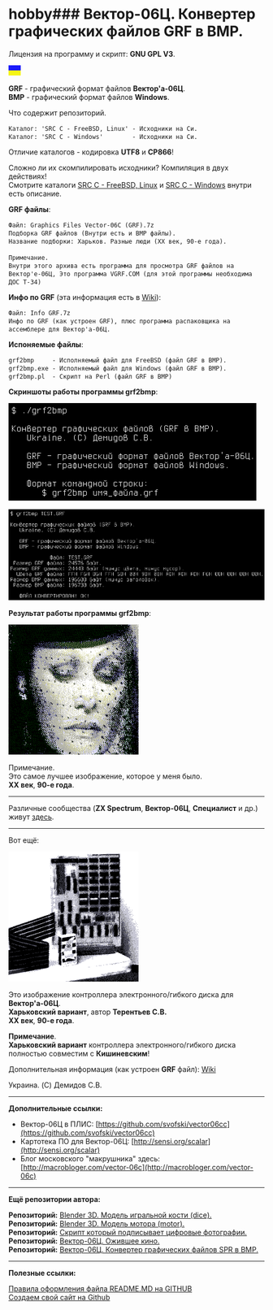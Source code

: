 # hobby### Вектор-06Ц. Конвертер графических файлов GRF в BMP.

Лицензия на программу и скрипт: **GNU GPL V3**.

![](https://github.com/drilnet/vector-06c-grf2bmp/blob/master/UA.png)

**GRF** - графический формат файлов **Вектор'а-06Ц**.
<br>
**BMP** - графический формат файлов **Windows**.

Что содержит репозиторий.

    Каталог: 'SRC C - FreeBSD, Linux' - Исходники на Си.
    Каталог: 'SRC C - Windows'        - Исходники на Си.

Отличие каталогов - кодировка **UTF8** и **CP866**!

Сложно ли их скомпилировать исходники? Компиляция в двух действиях!
<br>
Смотрите каталоги [SRC C - FreeBSD, Linux](https://github.com/drilnet/vector-06c-grf2bmp/tree/master/SRC%20C%20-%20FreeBSD%2C%20Linux) и [SRC C - Windows](https://github.com/drilnet/vector-06c-grf2bmp/tree/master/SRC%20C%20-%20Windows)
внутри есть описание.

**GRF файлы**:

    Файл: Graphics Files Vector-06C (GRF).7z
    Подборка GRF файлов (Внутри есть и BMP файлы).
    Название подборки: Харьков. Разные люди (XX век, 90-е года).

    Примечание.
    Внутри этого архива есть программа для просмотра GRF файлов на
    Вектор'е-06Ц, Это программа VGRF.COM (для этой программы необходима ДОС Т-34) 

**Инфо по GRF** (эта информация есть в [Wiki](https://github.com/drilnet/vector-06c-grf2bmp/wiki)):

    Файл: Info GRF.7z
    Инфо по GRF (как устроен GRF), плюс программа распаковщика на
    ассемблере для Вектор'а-06Ц.

**Испоняемые файлы**:

    grf2bmp     - Исполняемый файл для FreeBSD (файл GRF в BMP).
    grf2bmp.exe - Исполняемый файл для Windows (файл GRF в BMP).
    grf2bmp.pl  - Скрипт на Perl (файл GRF в BMP)

**Скриншоты работы программы grf2bmp**:

![](https://github.com/drilnet/vector-06c-grf2bmp/blob/master/grf2bmp_Screenshot_1.png)

![](https://github.com/drilnet/vector-06c-grf2bmp/blob/master/grf2bmp_Screenshot_2.png)

**Результат работы программы grf2bmp**:

![](https://github.com/drilnet/vector-06c-grf2bmp/blob/master/SRC%20C%20-%20FreeBSD%2C%20Linux/Test/TEST.bmp)

Примечание.
<br>
Это самое лучшее изображение, которое у меня было.
<br>
**XX век**, **90-е года**.

<hr>

Различные сообщества (**ZX Spectrum**, **Вектор-06Ц**, **Специалист** и др.) живут [здесь](https://zx-pk.ru/).

<hr>

Вот ещё:

![](https://github.com/drilnet/vector-06c-grf2bmp/blob/master/SRC%20C%20-%20FreeBSD%2C%20Linux/Test/TEST2.bmp)

Это изображение контроллера электронного/гибкого диска для **Вектор'а-06Ц**.
<br>
**Харьковский вариант**, автор **Терентьев С.В.**
<br>
**XX век**, **90-е года**.

**Примечание**.
<br>
**Харьковский вариант** контроллера электронного/гибкого диска полностью совместим с **Кишиневским**!

Дополнительная информация (как устроен **GRF** файл): [Wiki](https://github.com/drilnet/vector-06c-grf2bmp/wiki)

 Украина. (C) Демидов С.В.

<hr>

**Дополнительные ссылки:**

* Вектор-06Ц в ПЛИС: [https://github.com/svofski/vector06cc](https://github.com/svofski/vector06cc)
* Картотека ПО для Вектор-06Ц: [http://sensi.org/scalar](http://sensi.org/scalar)
* Блог московского "макрушника" здесь: [http://macrobloger.com/vector-06c](http://macrobloger.com/vector-06c)

<hr>

**Ещё репозитории автора:**

**Репозиторий:** [Blender 3D. Модель игральной кости (dice).](https://github.com/drilnet/blender3d-dice2)
<br>
**Репозиторий:** [Blender 3D. Модель мотора (motor).](https://github.com/drilnet/blender3d-motor)
<br>
**Репозиторий:** [Скрипт который подписывает цифровые фотографии.](https://github.com/drilnet/programming-perl-signature-images)
<br>
**Репозиторий:** [Вектор-06Ц. Ожившее кино.](https://github.com/drilnet/vector-06c-kino)
<br>
**Репозиторий:** [Вектор-06Ц. Конвертер графических файлов SPR в BMP.](https://github.com/drilnet/vector-06c-spr2bmp)

<hr>

**Полезные ссылки:**

[Правила оформления файла README.MD на GITHUB](https://github.com/OlgaVlasova/markdown-doc/blob/master/README.md#SpecialSymbol)
<br>
[Создаем свой сайт на Github](https://www.youtube.com/watch?v=05nLdIVfSRU)
